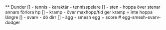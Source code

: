 \*\* Dunder
[] - tennis - karaktär - tennisspelare
[] - sten - hoppa över stenar annars förlora hp
[] - kramp - över maxhopp/tid ger kramp = inte hoppa längre
[] - svarv - dö dirr
[] - ägg - smesh egg = score
#   e g g - s m e s h - s v a r v - d o d g e r  
 